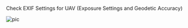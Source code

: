 Check EXIF Settings for UAV (Exposure Settings and Geodetic Accuracy)

![pic](https://github.com/user-attachments/assets/417cb332-0251-4134-9818-2f66cbb6127a)



